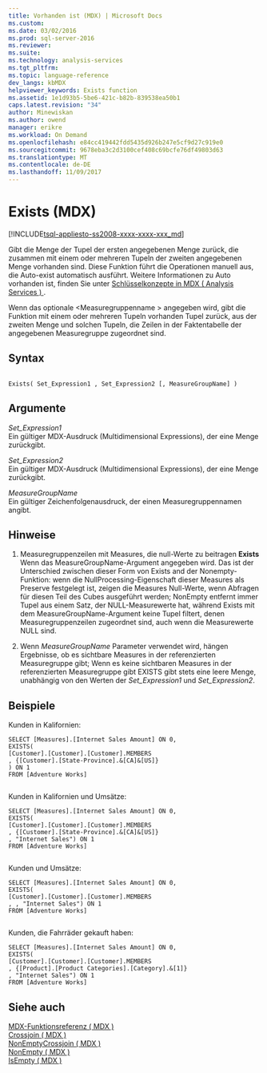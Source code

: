 ```yaml
---
title: Vorhanden ist (MDX) | Microsoft Docs
ms.custom: 
ms.date: 03/02/2016
ms.prod: sql-server-2016
ms.reviewer: 
ms.suite: 
ms.technology: analysis-services
ms.tgt_pltfrm: 
ms.topic: language-reference
dev_langs: kbMDX
helpviewer_keywords: Exists function
ms.assetid: 1e1d93b5-5be6-421c-b82b-839538ea50b1
caps.latest.revision: "34"
author: Minewiskan
ms.author: owend
manager: erikre
ms.workload: On Demand
ms.openlocfilehash: e84cc419442fdd5435d926b247e5cf9d27c919e0
ms.sourcegitcommit: 9678eba3c2d3100cef408c69bcfe76df49803d63
ms.translationtype: MT
ms.contentlocale: de-DE
ms.lasthandoff: 11/09/2017
---
```

# <a name="exists-mdx"></a>Exists (MDX)
[!INCLUDE[tsql-appliesto-ss2008-xxxx-xxxx-xxx_md](../includes/tsql-appliesto-ss2008-xxxx-xxxx-xxx-md.md)]

  Gibt die Menge der Tupel der ersten angegebenen Menge zurück, die zusammen mit einem oder mehreren Tupeln der zweiten angegebenen Menge vorhanden sind. Diese Funktion führt die Operationen manuell aus, die Auto-exist automatisch ausführt. Weitere Informationen zu Auto vorhanden ist, finden Sie unter [Schlüsselkonzepte in MDX &#40; Analysis Services &#41; ](../analysis-services/multidimensional-models/mdx/key-concepts-in-mdx-analysis-services.md).  
  
 Wenn das optionale \<Measuregruppenname > angegeben wird, gibt die Funktion mit einem oder mehreren Tupeln vorhanden Tupel zurück, aus der zweiten Menge und solchen Tupeln, die Zeilen in der Faktentabelle der angegebenen Measuregruppe zugeordnet sind.  
  
## <a name="syntax"></a>Syntax  
  
```  
  
Exists( Set_Expression1 , Set_Expression2 [, MeasureGroupName] )  
```  
  
## <a name="arguments"></a>Argumente  
 *Set_Expression1*  
 Ein gültiger MDX-Ausdruck (Multidimensional Expressions), der eine Menge zurückgibt.  
  
 *Set_Expression2*  
 Ein gültiger MDX-Ausdruck (Multidimensional Expressions), der eine Menge zurückgibt.  
  
 *MeasureGroupName*  
 Ein gültiger Zeichenfolgenausdruck, der einen Measuregruppennamen angibt.  
  
## <a name="remarks"></a>Hinweise  
  
1.  Measuregruppenzeilen mit Measures, die null-Werte zu beitragen **Exists** Wenn das MeasureGroupName-Argument angegeben wird. Das ist der Unterschied zwischen dieser Form von Exists and der Nonempty-Funktion: wenn die NullProcessing-Eigenschaft dieser Measures als Preserve festgelegt ist, zeigen die Measures Null-Werte, wenn Abfragen für diesen Teil des Cubes ausgeführt werden; NonEmpty entfernt immer Tupel aus einem Satz, der NULL-Measurewerte hat, während Exists mit dem MeasureGroupName-Argument keine Tupel filtert, denen Measuregruppenzeilen zugeordnet sind, auch wenn die Measurewerte NULL sind.  
  
2.  Wenn *MeasureGroupName* Parameter verwendet wird, hängen Ergebnisse, ob es sichtbare Measures in der referenzierten Measuregruppe gibt; Wenn es keine sichtbaren Measures in der referenzierten Measuregruppe gibt EXISTS gibt stets eine leere Menge, unabhängig von den Werten der *Set_Expression1* und *Set_Expression2*.  
  
## <a name="examples"></a>Beispiele  
 Kunden in Kalifornien:  
  
```  
SELECT [Measures].[Internet Sales Amount] ON 0,  
EXISTS(  
[Customer].[Customer].[Customer].MEMBERS  
, {[Customer].[State-Province].&[CA]&[US]}  
) ON 1   
FROM [Adventure Works]  
  
```  
  
 Kunden in Kalifornien und Umsätze:  
  
```  
SELECT [Measures].[Internet Sales Amount] ON 0,  
EXISTS(  
[Customer].[Customer].[Customer].MEMBERS  
, {[Customer].[State-Province].&[CA]&[US]}  
, "Internet Sales") ON 1   
FROM [Adventure Works]  
  
```  
  
 Kunden und Umsätze:  
  
```  
SELECT [Measures].[Internet Sales Amount] ON 0,  
EXISTS(  
[Customer].[Customer].[Customer].MEMBERS  
, , "Internet Sales") ON 1   
FROM [Adventure Works]  
  
```  
  
 Kunden, die Fahrräder gekauft haben:  
  
```  
SELECT [Measures].[Internet Sales Amount] ON 0,  
EXISTS(  
[Customer].[Customer].[Customer].MEMBERS  
, {[Product].[Product Categories].[Category].&[1]}  
, "Internet Sales") ON 1   
FROM [Adventure Works]  
```  
  
## <a name="see-also"></a>Siehe auch  
 [MDX-Funktionsreferenz &#40; MDX &#41;](../mdx/mdx-function-reference-mdx.md)   
 [Crossjoin &#40; MDX &#41;](../mdx/crossjoin-mdx.md)   
 [NonEmptyCrossjoin &#40; MDX &#41;](../mdx/nonemptycrossjoin-mdx.md)   
 [NonEmpty &#40; MDX &#41;](../mdx/nonempty-mdx.md)   
 [IsEmpty &#40; MDX &#41;](../mdx/isempty-mdx.md)  
  
  
